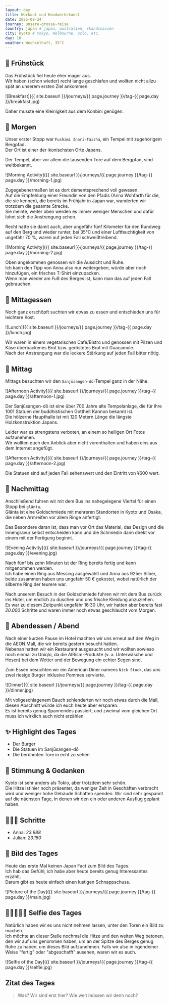 ```yaml
---
layout: day
title: Workout und Handwerkskunst
date: 2025-08-24
journey: unsere-grosse-reise
country: japan # japan, australien, skandinavien
city: kyoto # tokyo, melbourne, oslo, etc.
day: 10
weather: Wechselhaft, 35°C
---
```


## 🥐 Frühstück

Das Frühstück fiel heute eher mager aus.  
Wir haben (schon wieder) recht lange geschlafen und wollten nicht allzu spät an unserem ersten Ziel ankommen.

![Breakfast]({{ site.baseurl }}/journeys/{{ page.journey }}/tag-{{ page.day }}/breakfast.jpg)

Daher musste eine Kleinigkeit aus dem Konbini genügen.

## 🌅 Morgen

Unser erster Stopp war `Fushimi Inari-Taisha`, ein Tempel mit zugehörigem Bergpfad.  
Der Ort ist einer der ikonischsten Orte Japans.

Der Tempel, aber vor allem die tausenden Tore auf dem Bergpfad, sind weltbekannt.

![Morning Activity]({{ site.baseurl }}/journeys/{{ page.journey }}/tag-{{ page.day }}/morning-1.jpg)

Zugegebenermaßen ist es dort dementsprechend voll gewesen.  
Auf die Empfehlung einer Freundin von den Pfadis (Anna Wohfarth für die, die sie kennen), die bereits im Frühjahr in Japan war, wanderten wir trotzdem die gesamte Strecke.  
Sie meinte, weiter oben werden es immer weniger Menschen und dafür lohnt sich die Anstrengung schon.

Recht hatte sie damit auch, aber ungefähr fünf Kilometer für den Rundweg auf den Berg und wieder runter, bei 35°C und einer Luftfeuchtigkeit von ungefähr 70 %, waren auf jeden Fall schweißtreibend. 

![Morning Activity]({{ site.baseurl }}/journeys/{{ page.journey }}/tag-{{ page.day }}/morning-2.jpg)

Oben angekommen genossen wir die Aussicht und Ruhe.  
Ich kann den Tipp von Anna also nur weitergeben, würde aber noch hinzufügen, ein frisches T-Shirt einzupacken.  
Wenn man wieder am Fuß des Berges ist, kann man das auf jeden Fall gebrauchen.

## 🍣 Mittagessen

Noch ganz erschöpft suchten wir etwas zu essen und entschieden uns für leichtere Kost.

![Lunch]({{ site.baseurl }}/journeys/{{ page.journey }}/tag-{{ page.day }}/lunch.jpg)

Wir waren in einem vegetarischen Café/Bistro und genossen mit Pilzen und Käse überbackenes Brot bzw. geröstetes Brot mit Guacamole.  
Nach der Anstrengung war die leckere Stärkung auf jeden Fall bitter nötig.

## 🌇 Mittag

Mittags besuchten wir den `Sanjūsangen-dō`-Tempel ganz in der Nähe.

![Afternoon Activity]({{ site.baseurl }}/journeys/{{ page.journey }}/tag-{{ page.day }}/afternoon-1.jpg)

Der Sanjūsangen-dō ist eine über 700 Jahre alte Tempelanlage, die für ihre 1001 Statuen der buddhistischen Gottheit Kannon bekannt ist.  
Die hölzerne Haupthalle ist mit 120 Metern Länge die längste Holzkonstruktion Japans.

Leider war es strengstens verboten, an einem so heiligen Ort Fotos aufzunehmen.  
Wir wollten euch den Anblick aber nicht vorenthalten und haben eins aus dem Internet angefügt.

![Afternoon Activity]({{ site.baseurl }}/journeys/{{ page.journey }}/tag-{{ page.day }}/afternoon-2.jpg)

Die Statuen sind auf jeden Fall sehenswert und den Eintritt von ¥600 wert.

## 🌆 Nachmittag

Anschließend fuhren wir mit dem Bus ins nahegelegene Viertel für einen Stopp bei `glänta`.  
Glänta ist eine Goldschmiede mit mehreren Standorten in Kyoto und Osaka, die neben Armreifen vor allem Ringe anfertigt.

Das Besondere daran ist, dass man vor Ort das Material, das Design und die Innengravur selbst entscheiden kann und die Schmiedin dann direkt vor einem mit der Fertigung beginnt.

![Evening Activity]({{ site.baseurl }}/journeys/{{ page.journey }}/tag-{{ page.day }}/evening.jpg)

Nach fünf bis zehn Minuten ist der Ring bereits fertig und kann mitgenommen werden.  
Ich habe einen Ring aus Messing ausgewählt und Anna aus 925er Silber, beide zusammen haben uns ungefähr 50 € gekostet, wobei natürlich der silberne Ring der teurere war. 

Nach unserem Besuch in der Goldschmiede fuhren wir mit dem Bus zurück ins Hotel, um endlich zu duschen und uns frische Kleidung anzuziehen.  
Es war zu diesem Zeitpunkt ungefähr 16:30 Uhr, wir hatten aber bereits fast _20.000_ Schritte und waren immer noch etwas geschlaucht vom Morgen.

## 🍜 Abendessen / Abend

Nach einer kurzen Pause im Hotel machten wir uns erneut auf den Weg in die AEON Mall, die wir bereits gestern besucht hatten.  
Nebenan hatten wir ein Restaurant ausgesucht und wir wollten sowieso noch einmal zu Uniqlo, da die AIRism-Produkte (v. a. Unterwäsche und Hosen) bei dem Wetter und der Bewegung ein echter Segen sind.

Zum Essen besuchten wir ein American Diner namens `Nick Stock`, das uns zwei riesige Burger inklusive Pommes servierte. 

![Dinner]({{ site.baseurl }}/journeys/{{ page.journey }}/tag-{{ page.day }}/dinner.jpg)

Mit vollgeschlagenem Bauch schlenderten wir noch etwas durch die Mall, diesen Abschnitt würde ich euch heute aber ersparen.  
Es ist bereits genug Spannendes passiert, und zweimal vom gleichen Ort muss ich wirklich auch nicht erzählen.

## ✨ Highlight des Tages

- Der Burger  
- Die Statuen im Sanjūsangen-dō  
- Die berühmten Tore in echt zu sehen 

## 💭 Stimmung & Gedanken

Kyoto ist sehr anders als Tokio, aber trotzdem sehr schön.  
Die Hitze ist hier noch präsenter, da weniger Zeit in Geschäften verbracht wird und weniger hohe Gebäude Schatten spenden. 
Wir sind sehr gespannt auf die nächsten Tage, in denen wir den ein oder anderen Ausflug geplant haben.

## 🏃🏽‍♀️ Schritte

- Anna: _23.988_  
- Julian: _23.180_

## 📸 Bild des Tages

Heute das erste Mal keinen Japan Fact zum Bild des Tages.  
Ich hab das Gefühl, ich habe aber heute bereits genug Interessantes erzählt.  
Darum gibt es heute einfach einen lustigen Schnappschuss.

![Picture of the Day]({{ site.baseurl }}/journeys/{{ page.journey }}/tag-{{ page.day }}/main.jpg)

## 👩🏻‍🤝‍👨🏽 Selfie des Tages

Natürlich haben wir es uns nicht nehmen lassen, unter den Toren ein Bild zu machen.  
Ich möchte an dieser Stelle nochmal die Hitze und den weiten Weg betonen, den wir auf uns genommen haben, um an der Spitze des Berges genug Ruhe zu haben, um dieses Bild aufzunehmen. 
Falls wir also in irgendeiner Weise "fertig" oder "abgeschafft" ausehen, waren wir es auch.

![Selfie of the Day]({{ site.baseurl }}/journeys/{{ page.journey }}/tag-{{ page.day }}/selfie.jpg)

## Zitat des Tages

> Was? Wir sind erst hier? Wie weit müssen wir denn noch?
